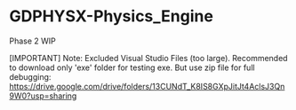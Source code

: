 # GDPHYSX-Physics_Engine
 Phase 2 WIP

[IMPORTANT] Note: Excluded Visual Studio Files (too large). 
 Recommended to download only 'exe' folder for testing exe. 
 But use zip file for full debugging: https://drive.google.com/drive/folders/13CUNdT_K8IS8GXpJitJt4AclsJ3Qn9W0?usp=sharing